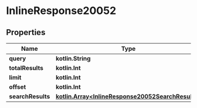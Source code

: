 
# InlineResponse20052

## Properties
Name | Type | Description | Notes
------------ | ------------- | ------------- | -------------
**query** | **kotlin.String** |  | 
**totalResults** | **kotlin.Int** |  | 
**limit** | **kotlin.Int** |  | 
**offset** | **kotlin.Int** |  | 
**searchResults** | [**kotlin.Array&lt;InlineResponse20052SearchResults&gt;**](InlineResponse20052SearchResults.md) |  | 



